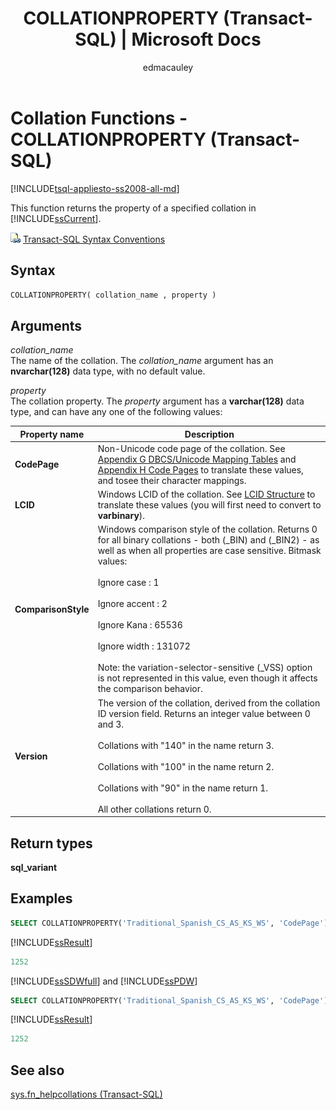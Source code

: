 ﻿---
title: "COLLATIONPROPERTY (Transact-SQL) | Microsoft Docs"
ms.custom: ""
ms.date: "10/24/2017"
ms.prod: "sql"
ms.prod_service: "database-engine, sql-database, sql-data-warehouse, pdw"
ms.service: ""
ms.component: "t-sql|functions"
ms.reviewer: ""
ms.suite: "sql"
ms.technology: 
  - "database-engine"
ms.tgt_pltfrm: ""
ms.topic: "language-reference"
f1_keywords: 
  - "COLLATIONPROPERTY_TSQL"
  - "COLLATIONPROPERTY"
dev_langs: 
  - "TSQL"
helpviewer_keywords: 
  - "collations [SQL Server], properties"
  - "COLLATIONPROPERTY function"
ms.assetid: f5029e74-a1db-4f69-b0f5-5ee920c3311d
caps.latest.revision: 44
author: "edmacauley"
ms.author: "edmaca"
manager: "craigg"
ms.workload: "On Demand"
monikerRange: ">= aps-pdw-2016 || = azuresqldb-current || = azure-sqldw-latest || >= sql-server-2016 || = sqlallproducts-allversions"
---
# Collation Functions - COLLATIONPROPERTY (Transact-SQL)
[!INCLUDE[tsql-appliesto-ss2008-all-md](../../includes/tsql-appliesto-ss2008-all-md.md)]

This function returns the property of a specified collation in [!INCLUDE[ssCurrent](../../includes/sscurrent-md.md)].
  
![Topic link icon](../../database-engine/configure-windows/media/topic-link.gif "Topic link icon") [Transact-SQL Syntax Conventions](../../t-sql/language-elements/transact-sql-syntax-conventions-transact-sql.md)
  
## Syntax  
  
```sql
COLLATIONPROPERTY( collation_name , property )  
```  
  
## Arguments  
*collation_name*  
The name of the collation. The *collation_name* argument has an **nvarchar(128)** data type, with no default value.
  
*property*  
The collation property. The *property* argument has a **varchar(128)** data type, and can have any one of the following values:
  
|Property name|Description|  
|---|---|
|**CodePage**|Non-Unicode code page of the collation. See [Appendix G DBCS/Unicode Mapping Tables](https://msdn.microsoft.com/en-us/library/cc194886.aspx) and [Appendix H Code Pages](https://msdn.microsoft.com/en-us/library/cc195051.aspx) to translate these values, and tosee their character mappings.|  
|**LCID**|Windows LCID of the collation. See [LCID Structure](https://msdn.microsoft.com/en-us/library/cc233968.aspx) to translate these values (you will first need to convert to **varbinary**).|  
|**ComparisonStyle**|Windows comparison style of the collation. Returns 0 for all binary collations - both (\_BIN) and (\_BIN2) - as well as when all properties are case sensitive. Bitmask values:<br /><br /> Ignore case : 1<br /><br /> Ignore accent : 2<br /><br /> Ignore Kana : 65536<br /><br /> Ignore width : 131072<br /><br /> Note: the variation-selector-sensitive (\_VSS) option is not represented in this value, even though it affects the comparison behavior.|  
|**Version**|The version of the collation, derived from the collation ID version field. Returns an integer value between 0 and 3.<br /><br /> Collations with "140" in the name return 3.<br /><br /> Collations with "100" in the name return 2.<br /><br /> Collations with "90" in the name return 1.<br /><br /> All other collations return 0.|  
  
## Return types
**sql_variant**
  
## Examples  
  
```sql
SELECT COLLATIONPROPERTY('Traditional_Spanish_CS_AS_KS_WS', 'CodePage');  
```  
  
[!INCLUDE[ssResult](../../includes/ssresult-md.md)]
  
```sql
1252   
```  
  
[!INCLUDE[ssSDWfull](../../includes/sssdwfull-md.md)] and [!INCLUDE[ssPDW](../../includes/sspdw-md.md)]  
  
```sql
SELECT COLLATIONPROPERTY('Traditional_Spanish_CS_AS_KS_WS', 'CodePage')  
```  
  
[!INCLUDE[ssResult](../../includes/ssresult-md.md)]
  
```sql
1252   
```  
  
## See also
[sys.fn_helpcollations &#40;Transact-SQL&#41;](../../relational-databases/system-functions/sys-fn-helpcollations-transact-sql.md)
  
  

